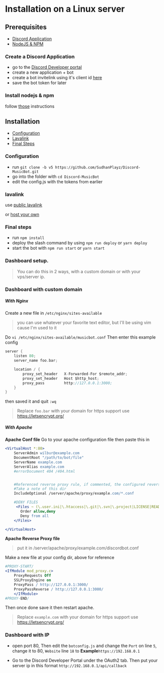 # Installation on a Linux server

## Prerequisites

- [Discord Application](#create-a-discord-application)
- [NodeJS & NPM](#install-nodejs-npm)

### Create a Discord Application

- go to the [Discord Developer portal](https://discord.com/developers/applications)
- create a new application + bot
- create a bot invitelink using it's client id [here](https://discordapi.com/permissions.html)
- save the bot token for later

### Install nodejs & npm

follow [those](https://github.com/nodesource/distributions) instructions

## Installation

- [Configuration](#configuration)
- [Lavalink](#lavalink)
- [Final Steps](#final-steps)

### Configuration

- run `git clone -b v5 https://github.com/SudhanPlayz/Discord-MusicBot.git`
- go into the folder with `cd Discord-MusicBot`
- edit the config.js with the tokens from earlier

### lavalink

use [public lavalink](https://lavalink-list.darrennathanael.com)

or [host your own](darrennathanael.com/post/how-to-lavalink/)

### Final steps

- run `npm install`
- deploy the slash command by using `npm run deploy` or `yarn deploy`
- start the bot with `npm run start` or `yarn start`

### Dashboard setup.

> You can do this in 2 ways, with a custom domain or with your vps/server ip.

### Dashboard with custom domain

##### With Nginx

Create a new file in `/etc/nginx/sites-available`

> you can use whatever your favorite text editor, but I'll be using vim cause I'm used to it

Do `vi /etc/nginx/sites-available/musicbot.conf`
Then enter this example config

```c
server {
    listen 80;
    server_name foo.bar;

    location / {
        proxy_set_header   X-Forwarded-For $remote_addr;
        proxy_set_header   Host $http_host;
        proxy_pass         http://127.0.0.1:3000;
    }
}
```

then saved it and quit `:wq`

> Replace `foo.bar` with your domain
> for https support use https://letsencrypt.org/

##### With Apache

**Apache Conf file**
Go to your apache configuration file then paste this in

```apache
<VirtualHost *:80>
    ServerAdmin wilbur@example.com
    DocumentRoot "/path/to/bot/file"
    ServerName example.com
    ServerAlias example.com
    #errorDocument 404 /404.html


	#Referenced reverse proxy rule, if commented, the configured reverse proxy will be invalid
    #Take a note of this dir
	IncludeOptional /server/apache/proxy/example.com/*.conf

    #DENY FILES
     <Files ~ (\.user.ini|\.htaccess|\.git|\.svn|\.project|LICENSE|README.md)$>
       Order allow,deny
       Deny from all
    </Files>

</VirtualHost>
```

**Apache Reverse Proxy file**

> put it in /server/apache/proxy/example.com/discordbot.conf

Make a new file at your config dir, above for reference

```apache
#PROXY-START/
<IfModule mod_proxy.c>
    ProxyRequests Off
    SSLProxyEngine on
    ProxyPass / http://127.0.0.1:3000/
    ProxyPassReverse / http://127.0.0.1:3000/
    </IfModule>
#PROXY-END/
```

Then once done save it then restart apache.

> Replace `example.com` with your domain
> for https support use https://letsencrypt.org/

### Dashboard with IP

- open port 80, Then edit the `botconfig.js` and change the `Port` on line `5`, change it to 80, `Website` line `18` to **Example**`https://192.168.0.1`

- Go to the Discord Developer Portal under the OAuth2 tab. Then put your server ip in this format `http://192.168.0.1/api/callback`

